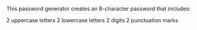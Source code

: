 This password generator creates an 8-character password that includes:

2 uppercase letters
2 lowercase letters
2 digits
2 punctuation marks

